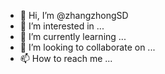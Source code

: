 - 👋 Hi, I’m @zhangzhongSD
- 👀 I’m interested in ...
- 🌱 I’m currently learning ...
- 💞️ I’m looking to collaborate on ...
- 📫 How to reach me ...

<!---
zhangzhongSD/zhangzhongSD is a ✨ special ✨ repository because its `README.md` (this file) appears on your GitHub profile.
You can click the Preview link to take a look at your changes.
--->
